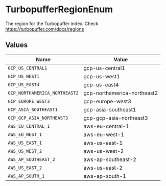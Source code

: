 # TurbopufferRegionEnum

The region for the Turbopuffer index. Check https://turbopuffer.com/docs/regions


## Values

| Name                          | Value                         |
| ----------------------------- | ----------------------------- |
| `GCP_US_CENTRAL1`             | gcp-us-central1               |
| `GCP_US_WEST1`                | gcp-us-west1                  |
| `GCP_US_EAST4`                | gcp-us-east4                  |
| `GCP_NORTHAMERICA_NORTHEAST2` | gcp-northamerica-northeast2   |
| `GCP_EUROPE_WEST3`            | gcp-europe-west3              |
| `GCP_ASIA_SOUTHEAST1`         | gcp-asia-southeast1           |
| `GCP_GCP_ASIA_NORTHEAST3`     | gcp-gcp-asia-northeast3       |
| `AWS_EU_CENTRAL_1`            | aws-eu-central-1              |
| `AWS_EU_WEST_1`               | aws-eu-west-1                 |
| `AWS_US_EAST_1`               | aws-us-east-1                 |
| `AWS_US_WEST_2`               | aws-us-west-2                 |
| `AWS_AP_SOUTHEAST_2`          | aws-ap-southeast-2            |
| `AWS_US_EAST_2`               | aws-us-east-2                 |
| `AWS_AP_SOUTH_1`              | aws-ap-south-1                |